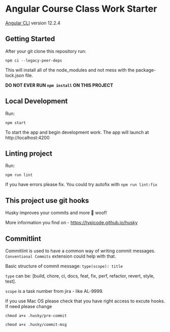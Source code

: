 # Angular Course Class Work Starter

[Angular CLI](https://github.com/angular/angular-cli) version 12.2.4

## Getting Started

After your git clone this repository run:

`npm ci --legacy-peer-deps`

This will install all of the node_modules and not mess with the package-lock.json file.

**DO NOT EVER RUN `npm install` ON THIS PROJECT**

## Local Development

Run:

`npm start`

To start the app and begin development work. The app will launch at http://localhost:4200

## Linting project

Run:

`npm run lint`

If you have errors please fix. You could try autofix with `npm run lint:fix`

## This project use git hooks

Husky improves your commits and more 🐶 woof!

More information you find on - https://typicode.github.io/husky

## Commitlint

Commitlint is used to have a common way of writing commit messages. `Conventional Commits` extension could help with that.

Basic structure of commit message: `type(scope): title`

`type` can be: [build, chore, ci, docs, feat, fix, perf, refactor, revert, style, test].

`scope` is a task number from jira - like AL-9999.

If you use Mac OS please check that you have right access to excute hooks. If need please change

```
chmod a+x .husky/pre-commit
```

```
chmod a+x .husky/commit-msg
```

